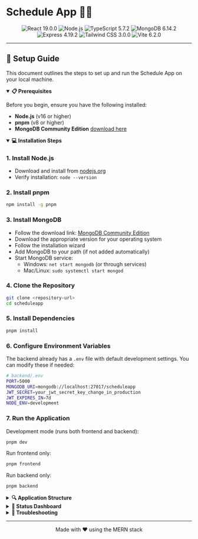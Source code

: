 # Schedule App 📅⏰

<div align="center">
  <img src="https://img.shields.io/badge/react-19.0.0-61DAFB?style=flat-square&logo=react" alt="React 19.0.0"/>
  <img src="https://img.shields.io/badge/node->=16.0.0-339933?style=flat-square&logo=node.js" alt="Node.js"/>
  <img src="https://img.shields.io/badge/typescript-5.7.2-3178C6?style=flat-square&logo=typescript" alt="TypeScript 5.7.2"/>
  <img src="https://img.shields.io/badge/mongodb-6.14.2-47A248?style=flat-square&logo=mongodb" alt="MongoDB 6.14.2"/>
  <img src="https://img.shields.io/badge/express-4.19.2-000000?style=flat-square&logo=express" alt="Express 4.19.2"/>
  <img src="https://img.shields.io/badge/tailwindcss-3.0.0-38B2AC?style=flat-square&logo=tailwind-css" alt="Tailwind CSS 3.0.0"/>
  <img src="https://img.shields.io/badge/vite-6.2.0-646CFF?style=flat-square&logo=vite" alt="Vite 6.2.0"/>
</div>

<hr>

## 🚀 Setup Guide

This document outlines the steps to set up and run the Schedule App on your local machine.

<details open>
<summary><b>📋 Prerequisites</b></summary>

Before you begin, ensure you have the following installed:

- **Node.js** (v16 or higher)
- **pnpm** (v8 or higher)
- **MongoDB Community Edition** [download here](https://www.mongodb.com/try/download/community)

</details>

<details open>
<summary><b>💻 Installation Steps</b></summary>

### 1. Install Node.js

- Download and install from [nodejs.org](https://nodejs.org/en/download/)
- Verify installation: `node --version`

### 2. Install pnpm

```bash
npm install -g pnpm
```

### 3. Install MongoDB

- Follow the download link: [MongoDB Community Edition](https://www.mongodb.com/try/download/community)
- Download the appropriate version for your operating system
- Follow the installation wizard
- Add MongoDB to your path (if not added automatically)
- Start MongoDB service:
  - Windows: `net start mongodb` (or through services)
  - Mac/Linux: `sudo systemctl start mongod`

### 4. Clone the Repository

```bash
git clone <repository-url>
cd scheduleapp
```

### 5. Install Dependencies

```bash
pnpm install
```

### 6. Configure Environment Variables

The backend already has a `.env` file with default development settings. You can modify these if needed:

```bash
# backend/.env
PORT=5000
MONGODB_URI=mongodb://localhost:27017/scheduleapp
JWT_SECRET=your_jwt_secret_key_change_in_production
JWT_EXPIRES_IN=7d
NODE_ENV=development
```

### 7. Run the Application

Development mode (runs both frontend and backend):

```bash
pnpm dev
```

Run frontend only:

```bash
pnpm frontend
```

Run backend only:

```bash
pnpm backend
```

</details>

<details>
<summary><b>🔍 Application Structure</b></summary>

```
scheduleapp/
├── frontend/               # React frontend (Vite + TypeScript)
│   ├── src/                # Source code
│   │   ├── components/     # Reusable components
│   │   ├── assets/         # Static assets
│   │   └── lib/            # Utilities and helpers
├── backend/                # Express backend (TypeScript)
│   ├── src/
│   │   ├── config/         # Configuration
│   │   ├── middleware/     # Express middleware
│   │   ├── models/         # Mongoose data models
│   │   └── routes/         # API routes
└── package.json            # Root package.json with scripts
```

</details>

<details>
<summary><b>🧪 Status Dashboard</b></summary>

The application includes a status dashboard that shows:

- Frontend status (React, Tailwind)
- Backend connection
- MongoDB connection status

If MongoDB shows as "pending", try clicking the "refresh status" button on the dashboard.

</details>

<details>
<summary><b>🔧 Troubleshooting</b></summary>

### MongoDB Connection Issues

If MongoDB status shows as "pending" or "error":

1. Ensure MongoDB service is running
2. Check if you can connect to MongoDB using Mongo shell:
   ```bash
   mongosh mongodb://localhost:27017/scheduleapp
   ```
3. Verify the MongoDB URI in `backend/.env`

### Port Conflicts

If you encounter port conflicts:
- Frontend default port: 5173
- Backend default port: 5000

You can change these in:
- Backend port: Modify `PORT` in `backend/.env`
- Frontend port: Modify `vite.config.ts` in the frontend directory

</details>

<hr>

<div align="center">
  <p>Made with ❤️ using the MERN stack</p>
</div>
